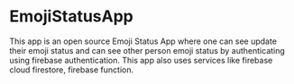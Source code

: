 # EmojiStatusApp
This app is an open source Emoji Status App where one can see update their emoji status and can see other person
emoji status by authenticating using firebase authentication. This app also uses services like
firebase cloud firestore, firebase function.

